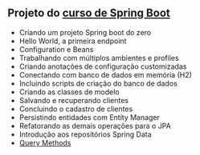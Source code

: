## Projeto do [curso de Spring Boot](https://www.udemy.com/course/spring-boot-expert)

- Criando um projeto Spring boot do zero
- Hello World, a primeira endpoint
- Configuration e Beans
- Trabalhando com múltiplos ambientes e profiles
- Criando anotações de configuração customizadas
- Conectando com banco de dados em memória (H2)
- Incluindo scripts de criação do banco de dados
- Criando as classes de modelo
- Salvando e recuperando clientes
- Concluindo o cadastro de clientes
- Persistindo entidades com Entity Manager
- Refatorando as demais operações para o JPA
- Introdução aos repositórios Spring Data
- [Query Methods](https://docs.spring.io/spring-data/jpa/docs/current/reference/html/#appendix.query.method.subject)